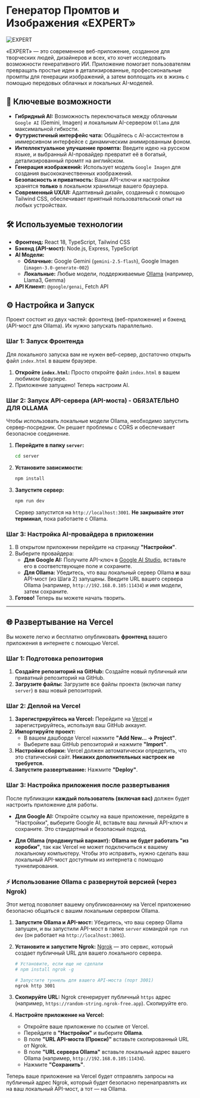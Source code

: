 # Генератор Промтов и Изображения «EXPERT»

![EXPERT](./public/app-screenshot.png)

«EXPERT» — это современное веб-приложение, созданное для творческих людей, дизайнеров и всех, кто хочет исследовать возможности генеративного ИИ. Приложение помогает пользователям превращать простые идеи в детализированные, профессиональные промпты для генерации изображений, а затем воплощать их в жизнь с помощью передовых облачных и локальных AI-моделей.

## 🚀 Ключевые возможности

-   **Гибридный AI:** Возможность переключаться между облачным `Google AI` (Gemini, Imagen) и локальным AI-сервером `Ollama` для максимальной гибкости.
-   **Футуристичный интерфейс чата:** Общайтесь с AI-ассистентом в иммерсивном интерфейсе с динамическим анимированным фоном.
-   **Интеллектуальное улучшение промпта:** Введите идею на русском языке, и выбранный AI-провайдер превратит её в богатый, детализированный промпт на английском.
-   **Генерация изображений:** Использует модель `Google Imagen` для создания высококачественных изображений.
-   **Безопасность и приватность:** Ваши API-ключи и настройки хранятся **только** в локальном хранилище вашего браузера.
-   **Современный UX/UI:** Адаптивный дизайн, созданный с помощью Tailwind CSS, обеспечивает приятный пользовательский опыт на любых устройствах.

## 🛠️ Используемые технологии

-   **Фронтенд:** React 18, TypeScript, Tailwind CSS
-   **Бэкенд (API-мост):** Node.js, Express, TypeScript
-   **AI Модели:**
    -   **Облачные:** Google Gemini (`gemini-2.5-flash`), Google Imagen (`imagen-3.0-generate-002`)
    -   **Локальные:** Любые модели, поддерживаемые [Ollama](https://ollama.com/) (например, Llama3, Gemma)
-   **API Клиент:** `@google/genai`, Fetch API

## ⚙️ Настройка и Запуск

Проект состоит из двух частей: фронтенд (веб-приложение) и бэкенд (API-мост для Ollama). Их нужно запускать параллельно.

### Шаг 1: Запуск Фронтенда

Для локального запуска вам не нужен веб-сервер, достаточно открыть файл `index.html` в вашем браузере.

1.  **Откройте `index.html`:** Просто откройте файл `index.html` в вашем любимом браузере.
2.  Приложение запущено! Теперь настроим AI.

### Шаг 2: Запуск API-сервера (API-моста) - **ОБЯЗАТЕЛЬНО ДЛЯ OLLAMA**

Чтобы использовать локальные модели Ollama, необходимо запустить сервер-посредник. Он решает проблемы с CORS и обеспечивает безопасное соединение.

1.  **Перейдите в папку `server`:**
    ```bash
    cd server
    ```
2.  **Установите зависимости:**
    ```bash
    npm install
    ```
3.  **Запустите сервер:**
    ```bash
    npm run dev
    ```
    Сервер запустится на `http://localhost:3001`. **Не закрывайте этот терминал**, пока работаете с Ollama.

### Шаг 3: Настройка AI-провайдера в приложении

1.  В открытом приложении перейдите на страницу **"Настройки"**.
2.  Выберите провайдера:
    -   **Для Google AI:** Получите API-ключ в [Google AI Studio](https://aistudio.google.com/app/apikey), вставьте его в соответствующее поле и сохраните.
    -   **Для Ollama:** Убедитесь, что ваш локальный сервер Ollama **и** ваш API-мост (из Шага 2) запущены. Введите URL вашего сервера Ollama (например, `http://192.168.0.105:11434`) и имя модели, затем сохраните.
3.  **Готово!** Теперь вы можете начать творить.

---

## 🌐 Развертывание на Vercel

Вы можете легко и бесплатно опубликовать **фронтенд** вашего приложения в интернете с помощью Vercel.

### Шаг 1: Подготовка репозитория

1.  **Создайте репозиторий на GitHub:** Создайте новый публичный или приватный репозиторий на GitHub.
2.  **Загрузите файлы:** Загрузите все файлы проекта (включая папку `server`) в ваш новый репозиторий.

### Шаг 2: Деплой на Vercel

1.  **Зарегистрируйтесь на Vercel:** Перейдите на [Vercel](https://vercel.com/) и зарегистрируйтесь, используя ваш GitHub аккаунт.
2.  **Импортируйте проект:**
    -   В вашем дашборде Vercel нажмите **"Add New... -> Project"**.
    -   Выберите ваш GitHub репозиторий и нажмите **"Import"**.
3.  **Настройки сборки:** Vercel должен автоматически определить, что это статический сайт. **Никаких дополнительных настроек не требуется.**
4.  **Запустите развертывание:** Нажмите **"Deploy"**.

### Шаг 3: Настройка приложения после развертывания

После публикации **каждый пользователь (включая вас)** должен будет настроить приложение для работы.

-   **Для Google AI:** Откройте ссылку на ваше приложение, перейдите в "Настройки", выберите Google AI, вставьте ваш личный API-ключ и сохраните. Это стандартный и безопасный подход.

-   **Для Ollama (продвинутый вариант):** **Ollama не будет работать "из коробки"**, так как Vercel не может подключиться к вашему локальному компьютеру. Чтобы это исправить, нужно сделать ваш локальный API-мост доступным из интернета с помощью туннелирования.

### ⚡ Использование Ollama с развернутой версией (через Ngrok)

Этот метод позволяет вашему опубликованному на Vercel приложению безопасно общаться с вашим локальным сервером Ollama.

1.  **Запустите Ollama и API-мост:** Убедитесь, что ваш сервер Ollama запущен, и вы запустили API-мост в папке `server` командой `npm run dev` (он работает на `http://localhost:3001`).

2.  **Установите и запустите Ngrok:** [Ngrok](https://ngrok.com/docs/getting-started/) — это сервис, который создает публичный URL для вашего локального сервера.
    ```bash
    # Установите, если еще не сделали
    # npm install ngrok -g 
    
    # Запустите туннель для вашего API-моста (порт 3001)
    ngrok http 3001
    ```

3.  **Скопируйте URL:** Ngrok сгенерирует публичный `https` адрес (например, `https://random-string.ngrok-free.app`). Скопируйте его.

4.  **Настройте приложение на Vercel:**
    -   Откройте ваше приложение по ссылке от Vercel.
    -   Перейдите в **"Настройки"** и выберите **Ollama**.
    -   В поле **"URL API-моста (Прокси)"** вставьте скопированный URL от Ngrok.
    -   В поле **"URL сервера Ollama"** вставьте локальный адрес вашего Ollama (например, `http://192.168.0.105:11434`).
    -   Нажмите **"Сохранить"**.

Теперь ваше приложение на Vercel будет отправлять запросы на публичный адрес Ngrok, который будет безопасно перенаправлять их на ваш локальный API-мост, а тот — на Ollama.